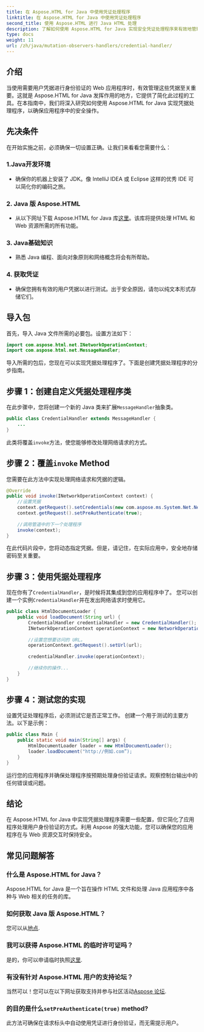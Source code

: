 ```yaml
---
title: 在 Aspose.HTML for Java 中使用凭证处理程序
linktitle: 在 Aspose.HTML for Java 中使用凭证处理程序
second_title: 使用 Aspose.HTML 进行 Java HTML 处理
description: 了解如何使用 Aspose.HTML for Java 实现安全凭证处理程序来有效地管理用户身份验证。
type: docs
weight: 11
url: /zh/java/mutation-observers-handlers/credential-handler/
---
```

## 介绍
当使用需要用户凭据进行身份验证的 Web 应用程序时，有效管理这些凭据至关重要。这就是 Aspose.HTML for Java 发挥作用的地方，它提供了简化此过程的工具。在本指南中，我们将深入研究如何使用 Aspose.HTML for Java 实现凭据处理程序，以确保应用程序中的安全操作。
## 先决条件
在开始实施之前，必须确保一切设置正确。让我们来看看您需要什么：
### 1.Java开发环境
- 确保你的机器上安装了 JDK。像 IntelliJ IDEA 或 Eclipse 这样的优秀 IDE 可以简化你的编码之旅。
### 2. Java 版 Aspose.HTML
- 从以下网址下载 Aspose.HTML for Java 库[这里](https://releases.aspose.com/html/java/)。该库将提供处理 HTML 和 Web 资源所需的所有功能。
### 3. Java基础知识
- 熟悉 Java 编程、面向对象原则和网络概念将会有所帮助。
### 4. 获取凭证
- 确保您拥有有效的用户凭据以进行测试。出于安全原因，请勿以纯文本形式存储它们。
## 导入包
首先，导入 Java 文件所需的必要包。设置方法如下：
```java
import com.aspose.html.net.INetworkOperationContext;
import com.aspose.html.net.MessageHandler;
```
导入所需的包后，您现在可以实现凭据处理程序了。下面是创建凭据处理程序的分步指南。
## 步骤 1：创建自定义凭据处理程序类
在此步骤中，您将创建一个新的 Java 类来扩展`MessageHandler`抽象类。
```java
public class CredentialHandler extends MessageHandler {
    ...
}
```
此类将覆盖`invoke`方法，使您能够修改处理网络请求的方式。
## 步骤 2：覆盖`invoke` Method
您需要在此方法中实现处理网络请求和凭据的逻辑。
```java
@Override
public void invoke(INetworkOperationContext context) {
    //设置凭据
    context.getRequest().setCredentials(new com.aspose.ms.System.Net.NetworkCredential("username", "securelystoredpassword"));
    context.getRequest().setPreAuthenticate(true);
    
    //调用管道中的下一个处理程序
    invoke(context);
}
```
在此代码片段中，您将动态指定凭据。但是，请记住，在实际应用中，安全地存储密码至关重要。
## 步骤 3：使用凭据处理程序
现在你有了`CredentialHandler`，是时候将其集成到您的应用程序中了。
您可以创建一个实例`CredentialHandler`并在发出网络请求时使用它。
```java
public class HtmlDocumentLoader {
    public void loadDocument(String url) {
        CredentialHandler credentialHandler = new CredentialHandler();
        INetworkOperationContext operationContext = new NetworkOperationContext();
        
        //设置您想要访问的 URL。
        operationContext.getRequest().setUrl(url);
        
        credentialHandler.invoke(operationContext);
    
        //继续你的操作...
    }
}
```
## 步骤 4：测试您的实现
设置凭证处理程序后，必须测试它是否正常工作。
创建一个用于测试的主要方法。以下是示例：
```java
public class Main {
    public static void main(String[] args) {
        HtmlDocumentLoader loader = new HtmlDocumentLoader();
        loader.loadDocument("http://例如.com”);
    }
}
```
运行您的应用程序并确保处理程序按预期处理身份验证请求。观察控制台输出中的任何错误或问题。
## 结论
在 Aspose.HTML for Java 中实现凭据处理程序需要一些配置，但它简化了应用程序处理用户身份验证的方式。利用 Aspose 的强大功能，您可以确保您的应用程序在与 Web 资源交互时保持安全。

## 常见问题解答
### 什么是 Aspose.HTML for Java？  
Aspose.HTML for Java 是一个旨在操作 HTML 文件和处理 Java 应用程序中各种与 Web 相关的任务的库。
### 如何获取 Java 版 Aspose.HTML？  
您可以从[地点](https://releases.aspose.com/html/java/).
### 我可以获得 Aspose.HTML 的临时许可证吗？  
是的，你可以申请临时执照[这里](https://purchase.aspose.com/temporary-license/).
### 有没有针对 Aspose.HTML 用户的支持论坛？  
当然可以！您可以在以下网址获取支持并参与社区活动[Aspose 论坛](https://forum.aspose.com/c/html/29).
### 的目的是什么`setPreAuthenticate(true)` method?  
此方法可确保在请求标头中自动使用凭证进行身份验证，而无需提示用户。